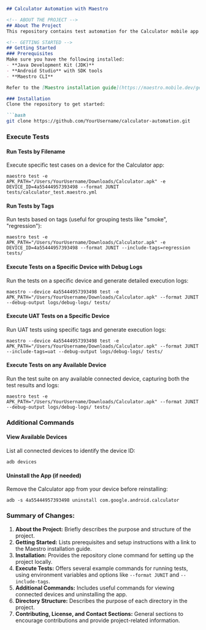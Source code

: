 
```markdown
## Calculator Automation with Maestro

<!-- ABOUT THE PROJECT -->
## About The Project
This repository contains test automation for the Calculator mobile app using YAML and the Maestro framework. The project is structured with Page Objects and test suites to ensure maintainability and scalability.

<!-- GETTING STARTED -->
## Getting Started
### Prerequisites
Make sure you have the following installed:
- **Java Development Kit (JDK)**
- **Android Studio** with SDK tools
- **Maestro CLI**

Refer to the [Maestro installation guide](https://maestro.mobile.dev/getting-started/installing-maestro) for detailed setup instructions.

### Installation
Clone the repository to get started:

```bash
git clone https://github.com/YourUsername/calculator-automation.git
```

### Execute Tests
#### Run Tests by Filename
Execute specific test cases on a device for the Calculator app:

```shell
maestro test -e APK_PATH="/Users/YourUsername/Downloads/Calculator.apk" -e DEVICE_ID=4a55444957393498 --format JUNIT tests/calculator_test.maestro.yml
```

#### Run Tests by Tags
Run tests based on tags (useful for grouping tests like "smoke", "regression"):

```shell
maestro test -e APK_PATH="/Users/YourUsername/Downloads/Calculator.apk" -e DEVICE_ID=4a55444957393498 --format JUNIT --include-tags=regression tests/
```

#### Execute Tests on a Specific Device with Debug Logs
Run the tests on a specific device and generate detailed execution logs:

```shell
maestro --device 4a55444957393498 test -e APK_PATH="/Users/YourUsername/Downloads/Calculator.apk" --format JUNIT --debug-output logs/debug-logs/ tests/
```

#### Execute UAT Tests on a Specific Device
Run UAT tests using specific tags and generate execution logs:

```shell
maestro --device 4a55444957393498 test -e APK_PATH="/Users/YourUsername/Downloads/Calculator.apk" --format JUNIT --include-tags=uat --debug-output logs/debug-logs/ tests/
```

#### Execute Tests on any Available Device
Run the test suite on any available connected device, capturing both the test results and logs:

```shell
maestro test -e APK_PATH="/Users/YourUsername/Downloads/Calculator.apk" --format JUNIT --debug-output logs/debug-logs/ tests/
```

### Additional Commands

#### View Available Devices
List all connected devices to identify the device ID:

```shell
adb devices
```

#### Uninstall the App (if needed)
Remove the Calculator app from your device before reinstalling:

```shell
adb -s 4a55444957393498 uninstall com.google.android.calculator
```



### Summary of Changes:
1. **About the Project:** Briefly describes the purpose and structure of the project.
2. **Getting Started:** Lists prerequisites and setup instructions with a link to the Maestro installation guide.
3. **Installation:** Provides the repository clone command for setting up the project locally.
4. **Execute Tests:** Offers several example commands for running tests, using environment variables and options like `--format JUNIT` and `--include-tags`.
5. **Additional Commands:** Includes useful commands for viewing connected devices and uninstalling the app.
6. **Directory Structure:** Describes the purpose of each directory in the project.
7. **Contributing, License, and Contact Sections:** General sections to encourage contributions and provide project-related information.

